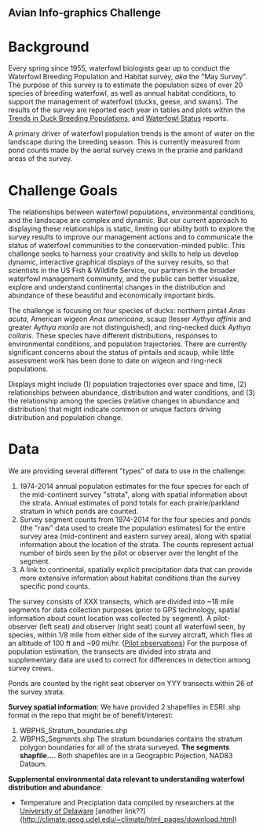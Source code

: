 ## Avian Info-graphics Challenge
# Background
Every spring since 1955, waterfowl biologists gear up to conduct the Waterfowl Breeding Population and Habitat survey, *aka* the "May Survey". The purpose of this survey is to estimate the population sizes of over 20 species of breeding waterfowl, as well as annual habitat conditions, to support the management of waterfowl (ducks, geese, and swans). The results of the survey are reported each year in tables and plots within the [Trends in Duck Breeding Populations](http://www.fws.gov/birds/surveys-and-data/reports-and-publications/population-status.php), and [Waterfowl Status](http://www.fws.gov/birds/surveys-and-data/reports-and-publications/population-status.php) reports.  

A primary driver of waterfowl population trends is the amont of water on the landscape during the breeding season.  This is currently measured from pond counts made by the aerial survey crews in the prairie and parkland areas of the survey.

# Challenge Goals
The relationships between waterfowl populations, environmental conditions, and the landscape are complex and dynamic. But our current approach to displaying these relationships is static, limiting our ability both to explore the survey results to improve our management actions and to communicate the status of waterfowl communities to the conservation-minded public. This challenge seeks to harness your creativity and skills to help us develop dynamic, interactive graphical displays of the survey results, so that scientists in the US Fish & Wildlife Service, our partners in the broader waterfowl management community, and the public can better visualize, explore and understand continental changes in the distribution and abundance of these beautiful and economically important birds.

The challenge is focusing on four species of ducks: northern pintail *Anas acuta*, American wigeon *Anas americana*, scaup (lesser *Aythya affinis* and greater *Aythya marila* are not distinguished), and ring-necked duck *Aythya collaris*. These species have different distributions, responses to environmental conditions, and population trajectories.  There are currently significant concerns about the status of pintails and scaup, while little assessment work has been done to date on wigeon and ring-neck populations.

Displays might include (1) population trajectories over space and time, (2) relationships between abundance, distribution and water conditions, and (3) the relationship among the species (relative changes in abundance and distribution) that might indicate common or unique factors driving distribution and population change. 

# Data
We are providing several different "types" of data to use in the challenge: 
 
1. 1974-2014 annual population estimates for the four species for each of the mid-continent survey "strata", along with spatial information about the strata. Annual estimates of pond totals for each prairie/parkland stratum in which ponds are counted. 
2. Survey segment counts from 1974-2014 for the four species and ponds (the "raw" data used to create the population estimates) for the entire survey area (mid-continent and eastern survey area), along with spatial information about the location of the strata. The counts represent actual number of birds seen by the pilot or observer over the lenght of the segment.
3. A link to continental, spatially explicit precipitation data that can provide more extensive information about habitat conditions than the survey specific pond counts.

The survey consists of XXX transects, which are divided into ~18 mile segments for data collection purposes (prior to GPS technology, spatial information about count location was collected by segment). A pilot-observer (left seat) and observer (right seat) count all waterfowl seen, by species, within 1/8 mile from either side of the survey aircraft, which flies at an altitude of 100 ft and ~90 mi/hr. ([Pilot observations](http://www.flyways.us/status-of-waterfowl/pilot-reports)) For the purpose of population estimation, the transects are divided into strata and supplementary data are used to correct for differences in detection among survey crews. 

Ponds are counted by the right seat observer on YYY transects within 26 of the survey strata.  


**Survey spatial information**:
We have provided 2 shapefiles in ESRI .shp format in the repo that might be of benefit/interest:
1. WBPHS\_Stratum\_boundaries.shp
2. WBPHS\_Segments.shp
The stratum boundaries contains the stratum polygon boundaries for all of the strata surveyed. **The segments shapfile...**. Both shapefiles are in a Geographic Pojection, NAD83 Dataum.  

**Supplemental environmental data relevant to understanding waterfowl distribution and abundance**:
- Temperature and Precipiation data compiled by researchers at the [University of Delaware](http://www.esrl.noaa.gov/psd/data/gridded/data.UDel_AirT_Precip.html) 
[another link??] (http://climate.geog.udel.edu/~climate/html_pages/download.html)


